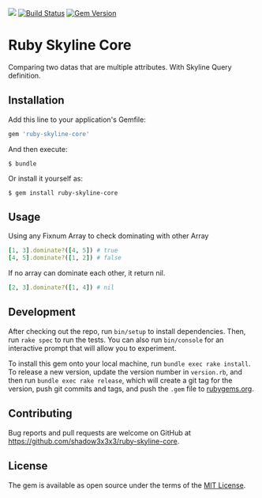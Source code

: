 <a href="https://codeclimate.com/github/shadow3x3x3/ruby-skyline-core"><img src="https://codeclimate.com/github/shadow3x3x3/ruby-skyline-core/badges/gpa.svg" /></a>
[![Build Status](https://travis-ci.org/shadow3x3x3/ruby-skyline-core.svg?branch=master)](https://travis-ci.org/shadow3x3x3/ruby-skyline-core)
[![Gem Version](https://badge.fury.io/rb/ruby-skyline-core.svg)](https://badge.fury.io/rb/ruby-skyline-core)

# Ruby Skyline Core

Comparing two datas that are multiple attributes. With Skyline Query definition.

## Installation

Add this line to your application's Gemfile:

```ruby
gem 'ruby-skyline-core'
```

And then execute:

    $ bundle

Or install it yourself as:

    $ gem install ruby-skyline-core

## Usage

Using any Fixnum Array to check dominating with other Array

```ruby
[1, 3].dominate?([4, 5]) # true
[4, 5].dominate?([1, 2]) # false
```

If no array can dominate each other, it return nil.

```ruby
[2, 3].dominate?([1, 4]) # nil
```

## Development

After checking out the repo, run `bin/setup` to install dependencies. Then, run `rake spec` to run the tests. You can also run `bin/console` for an interactive prompt that will allow you to experiment.

To install this gem onto your local machine, run `bundle exec rake install`. To release a new version, update the version number in `version.rb`, and then run `bundle exec rake release`, which will create a git tag for the version, push git commits and tags, and push the `.gem` file to [rubygems.org](https://rubygems.org).

## Contributing

Bug reports and pull requests are welcome on GitHub at https://github.com/shadow3x3x3/ruby-skyline-core.


## License

The gem is available as open source under the terms of the [MIT License](http://opensource.org/licenses/MIT).

